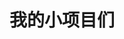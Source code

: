 ---
title: 我的小项目们
layout: projects

# 项目数据都写在这里
projects:
  # 分类一：key 建议用英文，比如 study
  study:
    title: 学习 # 分类的中文名
    emoji: 📖 # 分类的 Emoji
    collection:
      - name: 线段树可视化
        emoji: 💻
        desc: 一个线段树（Segment Tree）的可视化演示页面。
        url: /demos/SegTreeShow/SegTreeShow.html
        color: '#5387b1' # 卡片颜色
  # 在这里继续添加你自己的分类和项目...
---